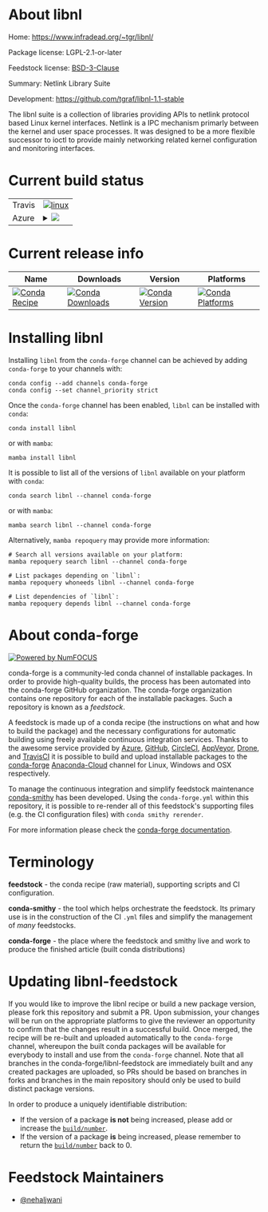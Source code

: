 About libnl
===========

Home: https://www.infradead.org/~tgr/libnl/

Package license: LGPL-2.1-or-later

Feedstock license: [BSD-3-Clause](https://github.com/conda-forge/libnl-feedstock/blob/main/LICENSE.txt)

Summary: Netlink Library Suite

Development: https://github.com/tgraf/libnl-1.1-stable

The libnl suite is a collection of libraries providing APIs to netlink
protocol based Linux kernel interfaces. Netlink is a IPC mechanism primarly
between the kernel and user space processes. It was designed to be a more
flexible successor to ioctl to provide mainly networking related kernel
configuration and monitoring interfaces.


Current build status
====================


<table><tr>
    <td>Travis</td>
    <td>
      <a href="https://app.travis-ci.com/conda-forge/libnl-feedstock">
        <img alt="linux" src="https://img.shields.io/travis/com/conda-forge/libnl-feedstock/main.svg?label=Linux">
      </a>
    </td>
  </tr>
    
  <tr>
    <td>Azure</td>
    <td>
      <details>
        <summary>
          <a href="https://dev.azure.com/conda-forge/feedstock-builds/_build/latest?definitionId=6356&branchName=main">
            <img src="https://dev.azure.com/conda-forge/feedstock-builds/_apis/build/status/libnl-feedstock?branchName=main">
          </a>
        </summary>
        <table>
          <thead><tr><th>Variant</th><th>Status</th></tr></thead>
          <tbody><tr>
              <td>linux_64</td>
              <td>
                <a href="https://dev.azure.com/conda-forge/feedstock-builds/_build/latest?definitionId=6356&branchName=main">
                  <img src="https://dev.azure.com/conda-forge/feedstock-builds/_apis/build/status/libnl-feedstock?branchName=main&jobName=linux&configuration=linux_64_" alt="variant">
                </a>
              </td>
            </tr><tr>
              <td>linux_aarch64</td>
              <td>
                <a href="https://dev.azure.com/conda-forge/feedstock-builds/_build/latest?definitionId=6356&branchName=main">
                  <img src="https://dev.azure.com/conda-forge/feedstock-builds/_apis/build/status/libnl-feedstock?branchName=main&jobName=linux&configuration=linux_aarch64_" alt="variant">
                </a>
              </td>
            </tr><tr>
              <td>linux_ppc64le</td>
              <td>
                <a href="https://dev.azure.com/conda-forge/feedstock-builds/_build/latest?definitionId=6356&branchName=main">
                  <img src="https://dev.azure.com/conda-forge/feedstock-builds/_apis/build/status/libnl-feedstock?branchName=main&jobName=linux&configuration=linux_ppc64le_" alt="variant">
                </a>
              </td>
            </tr>
          </tbody>
        </table>
      </details>
    </td>
  </tr>
</table>

Current release info
====================

| Name | Downloads | Version | Platforms |
| --- | --- | --- | --- |
| [![Conda Recipe](https://img.shields.io/badge/recipe-libnl-green.svg)](https://anaconda.org/conda-forge/libnl) | [![Conda Downloads](https://img.shields.io/conda/dn/conda-forge/libnl.svg)](https://anaconda.org/conda-forge/libnl) | [![Conda Version](https://img.shields.io/conda/vn/conda-forge/libnl.svg)](https://anaconda.org/conda-forge/libnl) | [![Conda Platforms](https://img.shields.io/conda/pn/conda-forge/libnl.svg)](https://anaconda.org/conda-forge/libnl) |

Installing libnl
================

Installing `libnl` from the `conda-forge` channel can be achieved by adding `conda-forge` to your channels with:

```
conda config --add channels conda-forge
conda config --set channel_priority strict
```

Once the `conda-forge` channel has been enabled, `libnl` can be installed with `conda`:

```
conda install libnl
```

or with `mamba`:

```
mamba install libnl
```

It is possible to list all of the versions of `libnl` available on your platform with `conda`:

```
conda search libnl --channel conda-forge
```

or with `mamba`:

```
mamba search libnl --channel conda-forge
```

Alternatively, `mamba repoquery` may provide more information:

```
# Search all versions available on your platform:
mamba repoquery search libnl --channel conda-forge

# List packages depending on `libnl`:
mamba repoquery whoneeds libnl --channel conda-forge

# List dependencies of `libnl`:
mamba repoquery depends libnl --channel conda-forge
```


About conda-forge
=================

[![Powered by
NumFOCUS](https://img.shields.io/badge/powered%20by-NumFOCUS-orange.svg?style=flat&colorA=E1523D&colorB=007D8A)](https://numfocus.org)

conda-forge is a community-led conda channel of installable packages.
In order to provide high-quality builds, the process has been automated into the
conda-forge GitHub organization. The conda-forge organization contains one repository
for each of the installable packages. Such a repository is known as a *feedstock*.

A feedstock is made up of a conda recipe (the instructions on what and how to build
the package) and the necessary configurations for automatic building using freely
available continuous integration services. Thanks to the awesome service provided by
[Azure](https://azure.microsoft.com/en-us/services/devops/), [GitHub](https://github.com/),
[CircleCI](https://circleci.com/), [AppVeyor](https://www.appveyor.com/),
[Drone](https://cloud.drone.io/welcome), and [TravisCI](https://travis-ci.com/)
it is possible to build and upload installable packages to the
[conda-forge](https://anaconda.org/conda-forge) [Anaconda-Cloud](https://anaconda.org/)
channel for Linux, Windows and OSX respectively.

To manage the continuous integration and simplify feedstock maintenance
[conda-smithy](https://github.com/conda-forge/conda-smithy) has been developed.
Using the ``conda-forge.yml`` within this repository, it is possible to re-render all of
this feedstock's supporting files (e.g. the CI configuration files) with ``conda smithy rerender``.

For more information please check the [conda-forge documentation](https://conda-forge.org/docs/).

Terminology
===========

**feedstock** - the conda recipe (raw material), supporting scripts and CI configuration.

**conda-smithy** - the tool which helps orchestrate the feedstock.
                   Its primary use is in the construction of the CI ``.yml`` files
                   and simplify the management of *many* feedstocks.

**conda-forge** - the place where the feedstock and smithy live and work to
                  produce the finished article (built conda distributions)


Updating libnl-feedstock
========================

If you would like to improve the libnl recipe or build a new
package version, please fork this repository and submit a PR. Upon submission,
your changes will be run on the appropriate platforms to give the reviewer an
opportunity to confirm that the changes result in a successful build. Once
merged, the recipe will be re-built and uploaded automatically to the
`conda-forge` channel, whereupon the built conda packages will be available for
everybody to install and use from the `conda-forge` channel.
Note that all branches in the conda-forge/libnl-feedstock are
immediately built and any created packages are uploaded, so PRs should be based
on branches in forks and branches in the main repository should only be used to
build distinct package versions.

In order to produce a uniquely identifiable distribution:
 * If the version of a package **is not** being increased, please add or increase
   the [``build/number``](https://docs.conda.io/projects/conda-build/en/latest/resources/define-metadata.html#build-number-and-string).
 * If the version of a package **is** being increased, please remember to return
   the [``build/number``](https://docs.conda.io/projects/conda-build/en/latest/resources/define-metadata.html#build-number-and-string)
   back to 0.

Feedstock Maintainers
=====================

* [@nehaljwani](https://github.com/nehaljwani/)

